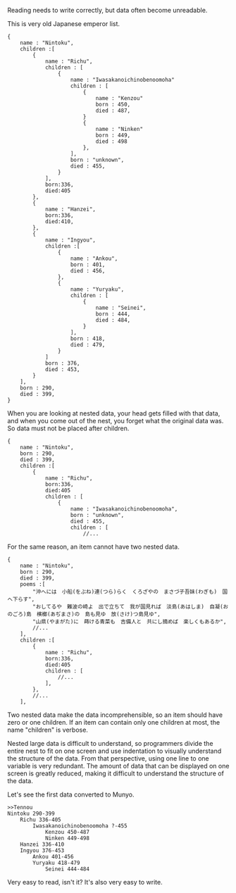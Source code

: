 Reading needs to write correctly, but data often become unreadable.

This is very old Japanese emperor list.
```json5
{
    name : "Nintoku",
    children :[
        {
            name : "Richu",
            children : [
                {
                    name : "Iwasakanoichinobenoomoha"
                    children : [
                        {
                            name : "Kenzou"
                            born : 450,
                            died : 487,
                        }
                        {
                            name : "Ninken"
                            born : 449,
                            died : 498
                        },
                    ],
                    born : "unknown",
                    died : 455,
                }
            ],
            born:336,
            died:405
        },
        {
            name : "Hanzei",
            born:336,
            died:410,
        },
        {
            name : "Ingyou",
            children :[
                {
                    name : "Ankou",
                    born : 401,
                    died : 456,
                },
                {
                    name : "Yuryaku",
                    children : [
                        {
                            name : "Seinei",
                            born : 444,
                            died : 484,
                        }
                    ],
                    born : 418,
                    died : 479,
                }
            ]
            born : 376,
            died : 453,
        }
    ],
    born : 290,
    died : 399,
}
```
When you are looking at nested data, your head gets filled with that data, and when you come out of the nest, you forget what the original data was. So data must not be placed after children.
```json5
{
    name : "Nintoku",
    born : 290,
    died : 399,
    children :[
        {
            name : "Richu",
            born:336,
            died:405
            children : [
                {
                    name : "Iwasakanoichinobenoomoha",
                    born : "unknown",
                    died : 455,
                    children : [
                        //...
```
For the same reason, an item cannot have two nested data.
```json5
{
    name : "Nintoku",
    born : 290,
    died : 399,
    poems :[
        "沖へには　小船(をぶね)連(つら)らく　くろざやの　まさづ子吾妹(わぎも)　国へ下らす",
        "おしてるや　難波の崎よ　出で立ちて　我が国見れば　淡島(あはしま)　自凝(おのごろ)島　檳榔(あぢまさ)の　島も見ゆ　放(さけ)つ島見ゆ",
        "山県(やまがた)に　蒔ける青菜も　吉備人と　共にし摘めば　楽しくもあるか",
        //...
    ],
    children :[
        {
            name : "Richu",
            born:336,
            died:405
            children : [
                //...
            ],
        },
        //...
    ],
```
Two nested data make the data incomprehensible, so an item should have zero or one children. If an item can contain only one children at most, the name "children" is verbose.

Nested large data is difficult to understand, so programmers divide the entire nest to fit on one screen and use indentation to visually understand the structure of the data. From that perspective, using one line to one variable is very redundant. The amount of data that can be displayed on one screen is greatly reduced, making it difficult to understand the structure of the data.

Let's see the first data converted to Munyo.
```
>>Tennou
Nintoku 290-399
    Richu 336-405
        Iwasakanoichinobenoomoha ?-455
            Kenzou 450-487
            Ninken 449-498
    Hanzei 336-410
    Ingyou 376-453
        Ankou 401-456
        Yuryaku 418-479
            Seinei 444-484
```
Very easy to read, isn't it? It's also very easy to write.